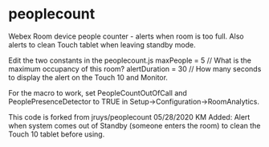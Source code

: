 # peoplecount
Webex Room device people counter - alerts when room is too full.  Also alerts to clean Touch tablet when leaving standby mode.


Edit the two constants in the peoplecount.js
maxPeople = 5         // What is the maximum occupancy of this room?
alertDuration = 30    // How many seconds to display the alert on the Touch 10 and Monitor.

For the macro to work, set PeopleCountOutOfCall and PeoplePresenceDetector to TRUE in Setup->Configuration->RoomAnalytics.

This code is forked from jruys/peoplecount  05/28/2020
KM Added: Alert when system comes out of Standby (someone enters the room) to clean the Touch 10 tablet before using.
